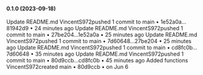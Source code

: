 #### 0.1.0 (2023-09-18)

Update README.md
VincentS972pushed 1 commit to main • 1e52a0a…81942d9 • 24 minutes ago
Update README.md
VincentS972pushed 1 commit to main • 27be204…1e52a0a • 25 minutes ago
Update README.md
VincentS972pushed 1 commit to main • 7d60648…27be204 • 25 minutes ago
Update README.md
VincentS972pushed 1 commit to main • cd8fc0b…7d60648 • 35 minutes ago
Update README.md
VincentS972pushed 1 commit to main • 80d9ccb…cd8fc0b • 45 minutes ago
Added functions
VincentS972created main • 80d9ccb • on Jun 6
